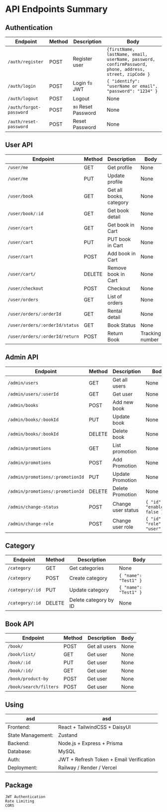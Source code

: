 # API Endpoints Summary

## Authentication

| Endpoint                            | Method | Description          | Body                                                 |
|-------------------------------------|--------|----------------------|------------------------------------------------------|
| `/auth/register`                    | POST   | Register user        | `{firstName, lastName, email, userName, password, confirmPassword, phone, address, street, zipCode }  `      |
| `/auth/login`                       | POST   | Login รับ JWT         | `{ "identify": "userName or email", "password": "1234" }`         |
| `/auth/logout`                      | POST   | Logout               | None                                                 |
| `/auth/forgot-password`             | POST   | ขอ Reset Password    | None                                                 | optional
| `/auth/reset-password`              | POST   | Reset Password       | None                                                 | optional

## User API

| Endpoint                            | Method | Description             | Body                        |
|-------------------------------------|--------|-------------------------|-----------------------------|
| `/user/me`                         | GET    | Get profile             | None                        |
| `/user/me`                         | PUT    | Update profile          | None                        |
| `/user/book`                             | GET    | Get all books, category | None                        |
| `/user/book/:id`                         | GET    | Get book detail         | None                        |
| `/user/cart`                             | GET    | Get book in Cart        | None                        |
| `/user/cart`                             | PUT    | PUT book in Cart        | None                        |
| `/user/cart`                             | POST   | Add book in Cart        | None                        |
| `/user/cart/`                            | DELETE | Remove book in Cart     | None                        |
| `/user/checkout`                    | POST   | Checkout                | None                        |
| `/user/orders`                           | GET    | List of orders          | None                        |
| `/user/orders/:orderId`                  | GET    | Rental detail           | None                        |
| `/user/orders/:orderId/status`           | GET    | Book Status             | None                        |
| `/user/orders/:orderId/return`           | POST   | Return Book             | Tracking number                        |


## Admin API

| Endpoint                            | Method | Description               | Body                              |
|-------------------------------------|--------|---------------------------|-----------------------------------|
| `/admin/users`                      | GET    | Get all users             | None                              |
| `/admin/users/:userId`              | GET    | Get user                  | None                              |
| `/admin/books`                      | POST   | Add new book              | None                              |
| `/admin/books/:bookId`              | PUT    | Update book               | None                              |
| `/admin/books/:bookId`              | DELETE | Delete book               | None                              |
| `/admin/promotions`                 | GET    | List promotion            | None                              | optional
| `/admin/promotions`                 | POST   | Add Promotion             | None                              | optional
| `/admin/promotions/:promotionId`    | PUT    | Update Promotion          | None                              | optional
| `/admin/promotions/:promotionId`    | DELETE | Delete Promotion          | None                              | optional
| `/admin/change-status`              | POST   | Change user status        | `{ "id": 1, "enabled": false }`                            |
| `/admin/change-role`                | POST   | Change user role          | `{ "id": 1, "role": "user" }`                              |


## Category

| Endpoint                      | Method | Description             | Body                        |
|-------------------------------|--------|-------------------------|-----------------------------|
| `/category`                   | GET    | Get categories          | None                        |
| `/category`                   | POST   | Create category         | `{ "name": "Test1" }`       |
| `/category/:id`               | PUT    | Update category         | `{ "name": "Test1" }`       |
| `/category/:id`               | DELETE | Delete category by ID   | None                        |


## Book API

| Endpoint                            | Method | Description               | Body                              |
|-------------------------------------|--------|---------------------------|-----------------------------------|
| `/book/`                            | POST   | Get all users             | None                              |
| `/book/list/`                       | GET    | Get user                  | None                              |
| `/book/:id`                         | PUT    | Get user                  | None                              |
| `/book/:id/`                        | GET    | Get user                  | None                              |
| `/book/product-by`                  | POST   | Get user                  | None                              |
| `/book/search/filters`              | POST   | Get user                  | None                              |

## Using

| asd                | asd                |
|--------------------|--------------------|
| Frontend:          | React + TailwindCSS + DaisyUI |
| State Management:  | Zustand  |
| Backend:           | Node.js + Express + Prisma |
| Database:          | MySQL |
| Auth:              | JWT + Refresh Token + Email Verification |
| Deployment:        | Railway / Render / Vercel |

## Package

```
JWT Authentication 
Rate Limiting
CORS
```